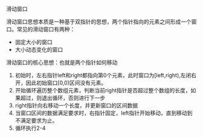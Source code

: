 滑动窗口

滑动窗口思想本质是一种基于双指针的思想，两个指针指向的元素之间形成一个窗口。常见的滑动窗口有两种：

- 固定大小的窗口
- 大小动态变化的窗口

滑动窗口的核心思想：也就是两个指针如何移动

1. 初始时，左右指针left和right都指向第0个元素，此时窗口为[left,right),左闭右开，因此初始窗口[0,0)区间没有元素。
2. 开始循环遍历整个数组元素，判断当前right指针是否超过整个数组的长度，如果超过，则退出循环，否则进行下一步
3. right指针向右移动一个长度，并更新窗口的区间数据
4. 当窗口区间的数据满足要求时，右指针固定，left指针开始移动，直到移动到不满足要求为止。
5. 循环执行2-4

